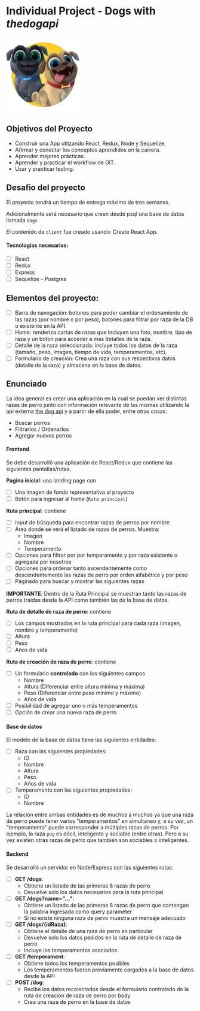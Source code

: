 
# Individual Project - Dogs with <i>thedogapi </i> 

<p align="left">
  <img height="200" src="./dog.png" />
</p>

## Objetivos del Proyecto

- Construir una App utlizando React, Redux, Node y Sequelize.
- Afirmar y conectar los conceptos aprendidos en la carrera.
- Aprender mejores prácticas.
- Aprender y practicar el workflow de GIT.
- Usar y practicar testing.

## Desafio del proyecto

El proyecto tendrá un tiempo de entrega máximo de tres semanas.

Adicionalmente será necesario que creen desde psql una base de datos llamada `dogs`

El contenido de `client` fue creado usando: Create React App.

#### Tecnologías necesarias:
- [ ] React
- [ ] Redux
- [ ] Express
- [ ] Sequelize - Postgres

## Elementos del proyecto:


- [ ]  Barra de navegación: botones para poder cambiar el ordenamiento de las razas (por nombre o por peso), botones para filtrar por raza de la DB o existente en la API.
- [ ]  Home: renderiza cartas de razas que incluyen una foto, nombre, tipo de raza y un boton para acceder a mas detalles de la raza.
- [ ]  Detalle de la raza seleccionada: incluye todos los datos de la raza (tamaño, peso, imagen, tiempo de vida, temperamentos, etc).
- [ ]  Formulario de creación: Crea una raza con sus respectivos datos (detalle de la raza) y almacena en la base de datos.

## Enunciado

La idea general es crear una aplicación en la cual se puedan ver distintas razas de perro junto con información relevante de las mismas utilizando la api externa [the dog api](https://thedogapi.com/) y a partir de ella poder, entre otras cosas:

  - Buscar perros
  - Filtrarlos / Ordenarlos
  - Agregar nuevos perros


#### Frontend

Se debe desarrolló una aplicación de React/Redux que contiene las siguientes pantallas/rutas.

__Pagina inicial__: una landing page con
- [ ] Una imagen de fondo representativa al proyecto
- [ ] Botón para ingresar al home (`Ruta principal`)

__Ruta principal__: contiene
- [ ] Input de búsqueda para encontrar razas de perros por nombre
- [ ] Área donde se verá el listado de razas de perros. Muestra:
  - Imagen
  - Nombre
  - Temperamento
- [ ] Opciones para filtrar por por temperamento y por raza existente o agregada por nosotros
- [ ] Opciones para ordenar tanto ascendentemente como descendentemente las razas de perro por orden alfabético y por peso
- [ ] Paginado para buscar y mostrar las siguientes razas

__IMPORTANTE__: Dentro de la Ruta Principal se muestran tanto las razas de perros traidas desde la API como también las de la base de datos.

__Ruta de detalle de raza de perro__: contiene
- [ ] Los campos mostrados en la ruta principal para cada raza (imagen, nombre y temperamento)
- [ ] Altura
- [ ] Peso
- [ ] Años de vida

__Ruta de creación de raza de perro__: contiene
- [ ] Un formulario __controlado__ con los siguientes campos
  - Nombre
  - Altura (Diferenciar entre altura mínima y máxima)
  - Peso (Diferenciar entre peso mínimo y máximo)
  - Años de vida
- [ ] Posibilidad de agregar uno o más temperamentos
- [ ] Opción de crear una nueva raza de perro

#### Base de datos

El modelo de la base de datos tiene las siguientes entidades:

- [ ] Raza con las siguientes propiedades:
  - ID 
  - Nombre 
  - Altura 
  - Peso 
  - Años de vida
- [ ] Temperamento con las siguientes propiedades:
  - ID
  - Nombre

La relación entre ambas entidades es de muchos a muchos ya que una raza de perro puede tener varios "temperamentos" en simultaneo y, a su vez, un "temperamento" puede corresponder a múltiples razas de perros. Por ejemplo, la raza `pug` es dócil, inteligente y sociable (entre otras). Pero a su vez existen otras razas de perro que también son sociables o inteligentes.


#### Backend

Se desarrolló un servidor en Node/Express con las siguientes rutas:

- [ ] __GET /dogs__:
  - Obtiene un listado de las primeras 8 razas de perro
  - Devuelve solo los datos necesarios para la ruta principal
- [ ] __GET /dogs?name="..."__:
  - Obtiene un listado de las primeras 8 razas de perro que contengan la palabra ingresada como query parameter
  - Si no existe ninguna raza de perro muestra un mensaje adecuado
- [ ] __GET /dogs/{idRaza}__:
  - Obtiene el detalle de una raza de perro en particular
  - Devuelve solo los datos pedidos en la ruta de detalle de raza de perro
  - Incluye los temperamentos asociados
- [ ] __GET /temperament__:
  - Obtiene todos los temperamentos posibles
  - Los temperamentos fueron previamente cargados a la base de datos desde la API
- [ ] __POST /dog__:
  - Recibe los datos recolectados desde el formulario controlado de la ruta de creación de raza de perro por body
  - Crea una raza de perro en la base de datos



